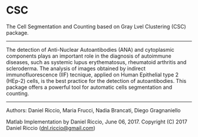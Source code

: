 # CSC
The Cell Segmentation and Counting based on Gray Lvel Clustering (CSC) package.  

--------------------------------------------------------------------------

The detection of Anti-Nuclear Autoantibodies (ANA) and cytoplasmic components plays an important role in the diagnosis of autoimmune diseases, such as systemic lupus erythematosus, rheumatoid arthritis and scleroderma. The analysis of images obtained by indirect immunofluorescence (IIF) tecnique, applied on Human Epithelial type 2 (HEp-2) cells, is the best practice for the detection of autoantibodies. This package offers a powerful tool for automatic cells segmentation and counting.

--------------------------------------------------------------------------

Authors: Daniel Riccio, Maria Frucci, Nadia Brancati, Diego Gragnaniello  

Matlab Implementation by Daniel Riccio, June 06, 2017. 
Copyright (C) 2017 Daniel Riccio (dnl.riccio@gmail.com)
